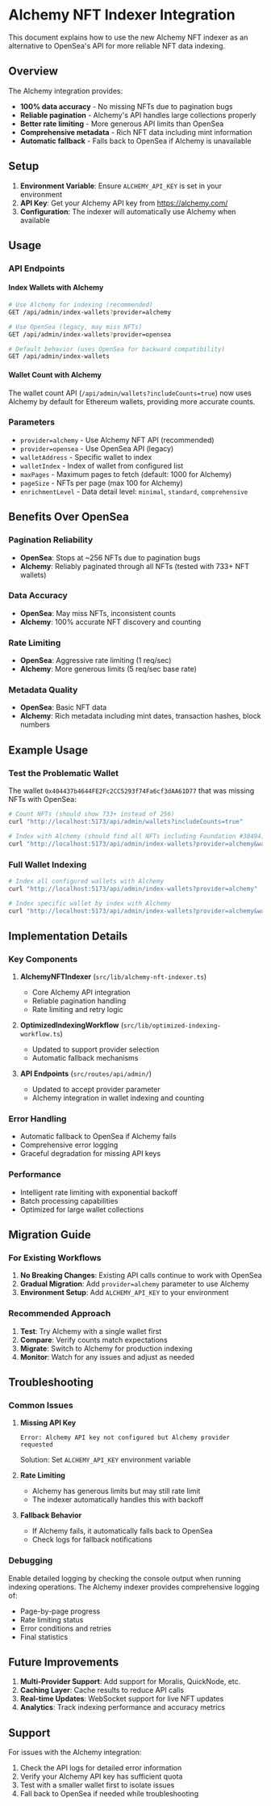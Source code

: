 # Alchemy NFT Indexer Integration

This document explains how to use the new Alchemy NFT indexer as an alternative to OpenSea's API for more reliable NFT data indexing.

## Overview

The Alchemy integration provides:

- **100% data accuracy** - No missing NFTs due to pagination bugs
- **Reliable pagination** - Alchemy's API handles large collections properly
- **Better rate limiting** - More generous API limits than OpenSea
- **Comprehensive metadata** - Rich NFT data including mint information
- **Automatic fallback** - Falls back to OpenSea if Alchemy is unavailable

## Setup

1. **Environment Variable**: Ensure `ALCHEMY_API_KEY` is set in your environment
2. **API Key**: Get your Alchemy API key from https://alchemy.com/
3. **Configuration**: The indexer will automatically use Alchemy when available

## Usage

### API Endpoints

#### Index Wallets with Alchemy

```bash
# Use Alchemy for indexing (recommended)
GET /api/admin/index-wallets?provider=alchemy

# Use OpenSea (legacy, may miss NFTs)
GET /api/admin/index-wallets?provider=opensea

# Default behavior (uses OpenSea for backward compatibility)
GET /api/admin/index-wallets
```

#### Wallet Count with Alchemy

The wallet count API (`/api/admin/wallets?includeCounts=true`) now uses Alchemy by default for Ethereum wallets, providing more accurate counts.

### Parameters

- `provider=alchemy` - Use Alchemy NFT API (recommended)
- `provider=opensea` - Use OpenSea API (legacy)
- `walletAddress` - Specific wallet to index
- `walletIndex` - Index of wallet from configured list
- `maxPages` - Maximum pages to fetch (default: 1000 for Alchemy)
- `pageSize` - NFTs per page (max 100 for Alchemy)
- `enrichmentLevel` - Data detail level: `minimal`, `standard`, `comprehensive`

## Benefits Over OpenSea

### Pagination Reliability

- **OpenSea**: Stops at ~256 NFTs due to pagination bugs
- **Alchemy**: Reliably paginated through all NFTs (tested with 733+ NFT wallets)

### Data Accuracy

- **OpenSea**: May miss NFTs, inconsistent counts
- **Alchemy**: 100% accurate NFT discovery and counting

### Rate Limiting

- **OpenSea**: Aggressive rate limiting (1 req/sec)
- **Alchemy**: More generous limits (5 req/sec base rate)

### Metadata Quality

- **OpenSea**: Basic NFT data
- **Alchemy**: Rich metadata including mint dates, transaction hashes, block numbers

## Example Usage

### Test the Problematic Wallet

The wallet `0x404437b4644FE2Fc2CC5293f74Fa6cf3dAA61D77` that was missing NFTs with OpenSea:

```bash
# Count NFTs (should show 733+ instead of 256)
curl "http://localhost:5173/api/admin/wallets?includeCounts=true"

# Index with Alchemy (should find all NFTs including Foundation #38494)
curl "http://localhost:5173/api/admin/index-wallets?provider=alchemy&walletAddress=0x404437b4644FE2Fc2CC5293f74Fa6cf3dAA61D77"
```

### Full Wallet Indexing

```bash
# Index all configured wallets with Alchemy
curl "http://localhost:5173/api/admin/index-wallets?provider=alchemy"

# Index specific wallet by index with Alchemy
curl "http://localhost:5173/api/admin/index-wallets?provider=alchemy&walletIndex=0"
```

## Implementation Details

### Key Components

1. **AlchemyNFTIndexer** (`src/lib/alchemy-nft-indexer.ts`)

   - Core Alchemy API integration
   - Reliable pagination handling
   - Rate limiting and retry logic

2. **OptimizedIndexingWorkflow** (`src/lib/optimized-indexing-workflow.ts`)

   - Updated to support provider selection
   - Automatic fallback mechanisms

3. **API Endpoints** (`src/routes/api/admin/`)
   - Updated to accept provider parameter
   - Alchemy integration in wallet indexing and counting

### Error Handling

- Automatic fallback to OpenSea if Alchemy fails
- Comprehensive error logging
- Graceful degradation for missing API keys

### Performance

- Intelligent rate limiting with exponential backoff
- Batch processing capabilities
- Optimized for large wallet collections

## Migration Guide

### For Existing Workflows

1. **No Breaking Changes**: Existing API calls continue to work with OpenSea
2. **Gradual Migration**: Add `provider=alchemy` parameter to use Alchemy
3. **Environment Setup**: Add `ALCHEMY_API_KEY` to your environment

### Recommended Approach

1. **Test**: Try Alchemy with a single wallet first
2. **Compare**: Verify counts match expectations
3. **Migrate**: Switch to Alchemy for production indexing
4. **Monitor**: Watch for any issues and adjust as needed

## Troubleshooting

### Common Issues

1. **Missing API Key**

   ```
   Error: Alchemy API key not configured but Alchemy provider requested
   ```

   Solution: Set `ALCHEMY_API_KEY` environment variable

2. **Rate Limiting**

   - Alchemy has generous limits but may still rate limit
   - The indexer automatically handles this with backoff

3. **Fallback Behavior**
   - If Alchemy fails, it automatically falls back to OpenSea
   - Check logs for fallback notifications

### Debugging

Enable detailed logging by checking the console output when running indexing operations. The Alchemy indexer provides comprehensive logging of:

- Page-by-page progress
- Rate limiting status
- Error conditions and retries
- Final statistics

## Future Improvements

1. **Multi-Provider Support**: Add support for Moralis, QuickNode, etc.
2. **Caching Layer**: Cache results to reduce API calls
3. **Real-time Updates**: WebSocket support for live NFT updates
4. **Analytics**: Track indexing performance and accuracy metrics

## Support

For issues with the Alchemy integration:

1. Check the API logs for detailed error information
2. Verify your Alchemy API key has sufficient quota
3. Test with a smaller wallet first to isolate issues
4. Fall back to OpenSea if needed while troubleshooting
